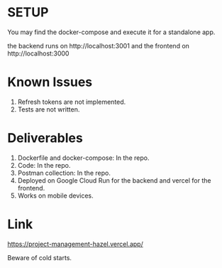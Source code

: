 # SETUP

You may find the docker-compose and execute it for a standalone app.

the backend runs on
http://localhost:3001
and the frontend on
http://localhost:3000

# Known Issues

1. Refresh tokens are not implemented.
2. Tests are not written.

# Deliverables

1. Dockerfile and docker-compose: In the repo.
2. Code: In the repo.
3. Postman collection: In the repo.
4. Deployed on Google Cloud Run for the backend and vercel for the frontend.
5. Works on mobile devices.

# Link

https://project-management-hazel.vercel.app/

Beware of cold starts.
